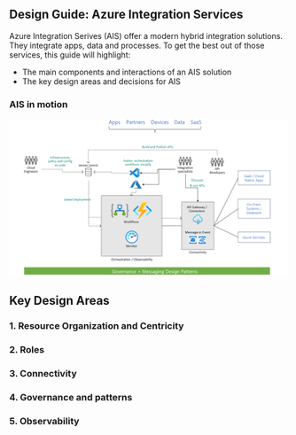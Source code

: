 ## Design Guide: Azure Integration Services

Azure Integration Serives (AIS) offer a modern hybrid integration solutions. They integrate apps, data and processes. To get the best out of those services, this guide will highlight:
- The main components and interactions of an AIS solution
- The key design areas and decisions for AIS

### AIS in motion

![Image](images/motion.png)

## Key Design Areas
### 1. Resource Organization and Centricity
### 2. Roles
### 3. Connectivity
### 4. Governance and patterns
### 5. Observability
